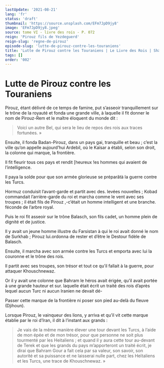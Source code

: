 ```yaml
---
lastUpdate: '2021-08-21'
lang: 'fr'
status: 'draft'
thumbnail: 'https://source.unsplash.com/EFm7JpD9jy8'
image: 'EFm7JpD9jy8.jpeg'
source: tome VI - livre des rois - P. 072
reign: 'Pirouz fils de Yezdeguerd'
reign-slug: 'regne-de-pirouz'
episode-slug: 'lutte-de-pirouz-contre-les-touraniens'
title: 'Lutte de Pirouz contre les Touraniens | Le Livre des Rois | Shâhnâmeh'
tags: []
order: '002'
---
```


<!-- LTeX: language=fr -->

# Lutte de Pirouz contre les Touraniens

Pirouz, étant délivré de ce temps de famine, put s’asseoir tranquillement sur le trône de la royauté et fonda une grande ville, à laquelle il fit donner le nom de Pirouz-Rem et le maître éloquent du monde dit :

> Voici un autre Bel, qui sera le lieu de repos des rois aux traces fortunées. »

Ensuite, il fonda Badan-Pirouz, dans un pays gai, tranquille et beau ; c’est la ville qu’on appelle aujourd’hui Ardebil, où le Kaïsar a établi, selon son droit, la colonne qui marque, la frontière.

Il fit fleurir tous ces pays et rendit [heureux !es hommes qui avaient de l’intelligence.

Il paya la solde pour que son armée glorieuse se préparâtà la guerre contre les Turcs.

Hormuz conduisit l’avant-garde et partit avec des. levées nouvelles ; Kobad commandait l’arrière-garde du roi et marcha comme le vent avec ses troupes ; il était fils de Pirouz ,-c’était un homme intelligent et une branche. féconde de l’arbre royal.

Puis le roi fit asseoir sur le trône Balasch, son fils cadet, un homme plein de dignité et de justice.

Il y avait un jeune homme illustre du Farsistan à qui le roi avait donné le nom de Surkhab ; Pirouz lui.ordonna de rester et d’être le Destour fidèle de Balasch.

Ensuite, il marcha avec son armée contre les Turcs et emporta avec lui la couronne et le trône des rois.

Il partit avec ses troupes, son trésor et tout ce qu’il fallait à la guerre, pour attaquer Khouschnewaz.

Or il y avait une colonne que Bahram le héros avait érigée, qu’il avait portée à une grande hauteur et sur. laquelle était écrit un traité des rois d’après lequel aucun Turc ni aucun Iranien ne devait dé-

Passer cette marque de la frontière ni poser son pied au-delà du fleuve (Djihoun).

Lorsque Pirouz, le vainqueur des lions, y arriva et qu’il vit cette marque établie par le roi d’Iran, il dit à l’instant aux grands :

> Je vais de la même manière élever une tour devant les Turcs, à l’aide de mon épée et de mon trésor, pour que personne ne soit plus tourmenté par les Heitaliens ; et quand il y aura cette tour au-devant de Terek et que les grands du pays m’apporteront un traité écrit, je dirai que Bahram Gour a fait cela par sa valeur, son savoir, son autorité et sa puissance et ne laisserai nulle part, chez les Heïtaliens et les Turcs, une trace de Khouschnewaz. »
